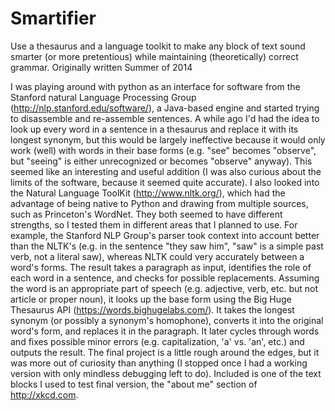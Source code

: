 # Smartifier
Use a thesaurus and a language toolkit to make any block of text sound smarter (or more pretentious) while maintaining (theoretically) correct grammar.
Originally written Summer of 2014

I was playing around with python as an interface for software from the Stanford natural Language Processing Group (http://nlp.stanford.edu/software/), a Java-based engine and started trying to disassemble and re-assemble sentences. 
A while ago I'd had the idea to look up every word in a sentence in a thesaurus and replace it with its longest synonym, but this would be largely ineffective because it would only work (well) with words in their base forms (e.g. "see" becomes "observe", but "seeing" is either unrecognized or becomes "observe" anyway). This seemed like an interesting and useful addition (I was also curious about the limits of the software, because it seemed quite accurate). 
I also looked into the Natural Language ToolKit (http://www.nltk.org/), which had the advantage of being native to Python and drawing from multiple sources, such as Princeton's WordNet. They both seemed to have different strengths, so I tested them in different areas that I planned to use. For example, the Stanford NLP Group's parser took context into account better than the NLTK's (e.g. in the sentence "they saw him", "saw" is a simple past verb, not a literal saw), whereas NLTK could very accurately between a word's forms.
The result takes a paragraph as input, identifies the role of each word in a sentence, and checks for possible replacements. Assuming the word is an appropriate part of speech (e.g. adjective, verb, etc. but not article or proper noun), it looks up the base form using the Big Huge Thesaurus API (https://words.bighugelabs.com/). It takes the longest synonym (or possibly a synonym's homophone), converts it into the original word's form, and replaces it in the paragraph. It later cycles through words and fixes possible minor errors (e.g. capitalization, 'a' vs. 'an', etc.) and outputs the result. 
The final project is a little rough around the edges, but it was more out of curiosity than anything (I stopped once I had a working version with only mindless debugging left to do). Included is one of the text blocks I used to test final version, the "about me" section of http://xkcd.com.